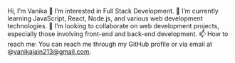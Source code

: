  Hi, I’m Vanika
👀 I’m interested in Full Stack Development.
🌱 I’m currently learning JavaScript, React, Node.js, and various web development technologies.
💞️ I’m looking to collaborate on web development projects, especially those involving front-end and back-end development.
📫 How to reach me: You can reach me through my GitHub profile or via email at @vanikajain213@gmail.com.





<!---
Vanika-08/Vanika-08 is a ✨ special ✨ repository because its `README.md` (this file) appears on your GitHub profile.
You can click the Preview link to take a look at your changes.
--->
